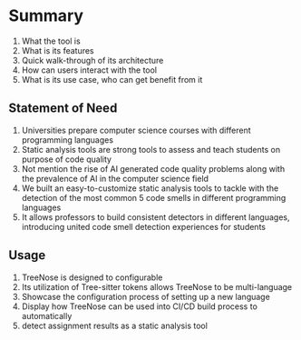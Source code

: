 # Summary
1. What the tool is
2. What is its features
3. Quick walk-through of its architecture
4. How can users interact with the tool
5. What is its use case, who can get benefit from it

## Statement of Need
1. Universities prepare computer science courses with different programming languages
2. Static analysis tools are strong tools to assess and teach students on purpose of code quality
3. Not mention the rise of AI generated code quality problems along with the prevalence of AI in the computer science field
4. We built an easy-to-customize static analysis tools to tackle with the detection of the most common 5 code smells in different programming languages
5. It allows professors to build consistent detectors in different languages, introducing united code smell detection experiences for students

## Usage
1. TreeNose is designed to configurable
2. Its utilization of Tree-sitter tokens allows TreeNose to be multi-language
3. Showcase the configuration process of setting up a new language
4. Display how TreeNose can be used into CI/CD build process to automatically 
5. detect assignment results as a static analysis tool
